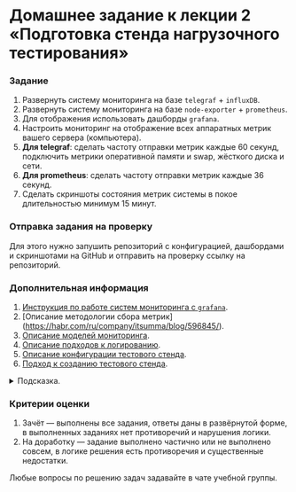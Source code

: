 # Домашнее задание к лекции 2 «‎Подготовка стенда нагрузочного тестирования»

### Задание

1. Развернуть систему мониторинга на базе `telegraf` + `influxDB`.
2. Развернуть систему мониторинга на базе  `node-exporter` + `prometheus`.
3. Для отображения использовать дашборды `grafana`.
4. Настроить мониторинг на отображение всех аппаратных метрик вашего сервера (компьютера).
5. **Для telegraf**: сделать частоту отправки метрик каждые 60 секунд, подключить метрики оперативной памяти и swap, жёсткого диска и сети.
6. **Для prometheus**: сделать частоту отправки метрик каждые 36 секунд.
7. Сделать скриншоты состояния метрик системы в покое длительностью минимум 15 минут.

### Отправка задания на проверку

Для этого нужно запушить репозиторий с конфигурацией, дашбордами и скриншотами на GitHub и отправить на проверку ссылку на репозиторий.

### Дополнительная информация
1. [Инструкция по работе систем мониторинга с `grafana`](https://grafana.com/docs/grafana/latest/getting-started/).
2. [Описание методологии сбора метрик] (https://habr.com/ru/company/itsumma/blog/596845/).
3. [Описание моделей мониторинга](https://habr.com/ru/post/551264/).
4. [Описание подходов к логированию](https://habr.com/ru/post/551264/).
5. [Описание конфигурации тестового стенда](http://www.protesting.ru/automation/practice/test_stand_configuration.html).
6. [Подход к созданию тестового стенда](https://habr.com/ru/company/rtlabs/blog/577580/).

<details>
  <summary>Подсказка.</summary>

  Используйте примеры из  папки [./samples](./samples) для начальной настройки мониторинга.
</details>

### Критерии оценки

1. Зачёт — выполнены все задания, ответы даны в развёрнутой форме, в выполненных заданиях нет противоречий и нарушения логики.
2. На доработку — задание выполнено частично или не выполнено совсем, в логике решения есть противоречия и существенные недостатки.

Любые вопросы по решению задач задавайте в чате учебной группы.
